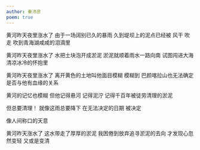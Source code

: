 ```yaml
---
author: 秦沛彦
poem: true
---
```


黄河昨天夜里涨水了
由于一场阔别已久的暴雨
久到堤坝上的泥点已经被
风干
吹走
吹到青海湖咸咸的泪滴里

黄河昨天夜里涨水了
水把土块泡开成淤泥
淤泥就顺着雨水一路向南
试图闯进大海清凉冰冷的怀抱里

黄河昨天夜里涨水了
离开黄色的土地叫他面目模糊
模糊到
巴颜喀拉山也无法确定
是否与他有血缘的关系

黄河的记忆也模糊
但他记得悬河
记得泥泞
记得千百年被徒劳清理的淤泥

但总要清理！
就像这雨总要降下
在无法决定的日期
被决定

像人间称口的天意 

黄河昨天涨水了
这水带走了厚厚的淤泥
我困倦到放弃追寻淤泥的去向
才发现心忽然变轻
又或是变清
